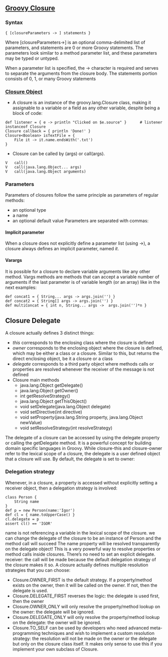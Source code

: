## [Groovy Closure](http://groovy-lang.org/closures.html)

### Syntax
```
{ [closureParameters -> ] statements }
```
Where [closureParameters->] is an optional comma-delimited list of parameters, and statements are 0 or more Groovy statements. 
The parameters look similar to a method parameter list, and these parameters may be typed or untyped.

When a parameter list is specified, the -> character is required and serves to separate the arguments from the closure body. 
The statements portion consists of 0, 1, or many Groovy statements

### [Closure Object](http://docs.groovy-lang.org/latest/html/api/groovy/lang/Closure.html)
- A closure is an instance of the groovy.lang.Closure class, making it assignable to a variable or a field as any other 
variable, despite being a block of code:
```
def listener = { e -> println "Clicked on $e.source" }      # listener instanceof Closure
Closure callback = { println 'Done!' }                      
Closure<Boolean> isTextFile = {   
    File it -> it.name.endsWith('.txt')                     
}
```
- Closure can be called by (args) or call(args).
```
V	call()
V	call(java.lang.Object... args) 
V	call(java.lang.Object arguments)
```

### Parameters
Parameters of closures follow the same principle as parameters of regular methods:
- an optional type
- a name
- an optional default value
Parameters are separated with commas:

#### Implicit parameter
When a closure does not explicitly define a parameter list (using ->), a closure always defines an implicit parameter, named *it*.

#### Varargs
It is possible for a closure to declare variable arguments like any other method. Vargs methods are methods that can accept a variable number of arguments if the last parameter is of variable length (or an array) like in the next examples:
```
def concat1 = { String... args -> args.join('') }           
def concat2 = { String[] args -> args.join('') }            
def multiConcat = { int n, String... args ->  args.join('')*n }
```

## Closure Delegate
A closure actually defines 3 distinct things:
- *this* corresponds to the enclosing class where the closure is defined
- *owner* corresponds to the enclosing object where the closure is defined, which may be either a class or a closure. Similar to this, but returns the direct enclosing object, be it a closure or a class
- *delegate* corresponds to a third party object where methods calls or properties are resolved whenever the receiver of the message is not defined
- Closure main methods
    - java.lang.Object	getDelegate() 
    - java.lang.Object	getOwner() 
    - int	getResolveStrategy()
    - java.lang.Object	getThisObject() 
    - void	setDelegate(java.lang.Object delegate)
    - void	setDirective(int directive) 
    - void	setProperty(java.lang.String property, java.lang.Object newValue)
    - void	setResolveStrategy(int resolveStrategy)

The delegate of a closure can be accessed by using the delegate property or calling the getDelegate method. It is a powerful 
concept for building domain specific languages in Groovy. While closure-this and closure-owner refer to the lexical scope 
of a closure, the delegate is a user defined object that a closure will use. By default, the delegate is set to owner:

### Delegation strategy
Whenever, in a closure, a property is accessed without explicitly setting a receiver object, then a delegation strategy is involved:
```
class Person {
    String name
}
def p = new Person(name:'Igor')
def cl = { name.toUpperCase() }                 
cl.delegate = p                                 
assert cl() == 'IGOR'                           
```
name is not referencing a variable in the lexical scope of the closure.  we can change the delegate of the closure to be an instance of Person and the method call will succeed
The name property will be resolved transparently on the delegate object! This is a very powerful way to resolve properties or method calls inside closures. There’s no need to set an explicit delegate. receiver: the call will be made because the default delegation strategy of the closure makes it so. A closure actually defines multiple resolution strategies that you can choose:
- Closure.OWNER_FIRST is the default strategy. If a property/method exists on the owner, then it will be called on the owner. If not, then the delegate is used.
- Closure.DELEGATE_FIRST reverses the logic: the delegate is used first, then the owner
- Closure.OWNER_ONLY will only resolve the property/method lookup on the owner: the delegate will be ignored.
- Closure.DELEGATE_ONLY will only resolve the property/method lookup on the delegate: the owner will be ignored.
- Closure.TO_SELF can be used by developers who need advanced meta-programming techniques and wish to implement a custom resolution strategy: the resolution will not be made on the owner or the delegate but only on the closure class itself. It makes only sense to use this if you implement your own subclass of Closure.

